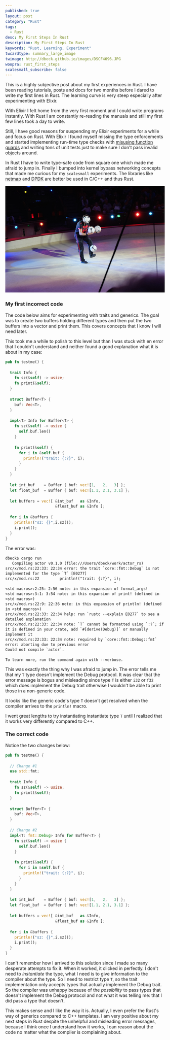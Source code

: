 ```yaml
---
published: true
layout: post
category: "Rust"
tags:
  - Rust
desc: My First Steps In Rust
description: My First Steps In Rust
keywords: "Rust, Learning, Experiment"
twcardtype: summary_large_image
twimage: http://dbeck.github.io/images/DSCF4696.JPG
woopra: rust_first_steps
scalesmall_subscribe: false
---
```


This is a highly subjective post about my first experiences in Rust. I have been reading tutorials, posts and docs for two months before I dared to write my first lines in Rust. The learning curve is very steep especially after experimenting with Elixir.

With Elixir I felt home from the very first moment and I could write programs instantly. With Rust I am constantly re-reading the manuals and still my first few lines took a day to write.

Still, I have good reasons for suspending my Elixir experiments for a while and focus on Rust. With Elixir I found myself missing the type enforcements and started implementing run-time type checks with [misusing function guards](/Scalesmall-W8-W10-Elixir-Tuples-Maps-and-ETS/) and writing tons of unit tests just to make sure I don't pass invalid objects around.

In Rust I have to write type-safe code from square one which made me afraid to jump in. Finally I bumped into kernel bypass networking concepts that made me curious for my `scalesmall` experiments. The libraries like [netmap](http://info.iet.unipi.it/~luigi/netmap/) and [DPDK](http://dpdk.org) are better be used in C/C++ and thus Rust.

![Rust at first](/images/DSCF4696.JPG)

### My first incorrect code

The code below aims for experimenting with traits and generics. The goal was to create two buffers holding different types and then put the two buffers into a vector and print them. This covers concepts that I know I will need later.

This took me a while to polish to this level but than I was stuck with en error that I couldn't understand and neither found a good explanation what it is about in my case:

```rust
pub fn testme() {

  trait Info {
    fn sz(&self) -> usize;
    fn print(&self);
  }

  struct Buffer<T> {
    buf: Vec<T>,
  }

  impl<T> Info for Buffer<T> {
    fn sz(&self) -> usize {
      self.buf.len()
    }

    fn print(&self) {
      for i in &self.buf {
        println!("trait: {:?}", i);
      }
    }
  }

  let int_buf    = Buffer { buf: vec![1,   2,   3] };
  let float_buf  = Buffer { buf: vec![1.1, 2.1, 3.1] };

  let buffers = vec![ &int_buf   as &Info,
                      &float_buf as &Info ];

  for i in &buffers {
    println!("sz: {}",i.sz());
    i.print();
  }
}
```

The error was:

```
dbeck$ cargo run
   Compiling actor v0.1.0 (file:///Users/dbeck/work/actor_rs)
src/x/mod.rs:22:33: 22:34 error: the trait `core::fmt::Debug` is not implemented for the type `T` [E0277]
src/x/mod.rs:22         println!("trait: {:?}", i);
                                                ^
<std macros>:2:25: 2:56 note: in this expansion of format_args!
<std macros>:3:1: 3:54 note: in this expansion of print! (defined in <std macros>)
src/x/mod.rs:22:9: 22:36 note: in this expansion of println! (defined in <std macros>)
src/x/mod.rs:22:33: 22:34 help: run `rustc --explain E0277` to see a detailed explanation
src/x/mod.rs:22:33: 22:34 note: `T` cannot be formatted using `:?`; if it is defined in your crate, add `#[derive(Debug)]` or manually implement it
src/x/mod.rs:22:33: 22:34 note: required by `core::fmt::Debug::fmt`
error: aborting due to previous error
Could not compile `actor`.

To learn more, run the command again with --verbose.
```

This was exactly the thing why I was afraid to jump in. The error tells me that my `T` type doesn't implement the Debug protocol. It was clear that the error message is bogus and misleading since type `T` is either `i32` or `f32` which does implement the Debug trait otherwise I wouldn't be able to print those in a non-generic code.

It looks like the generic code's type `T` doesn't get resolved when the compiler arrives to the `println!` macro.

I went great lengths to try instantiating instantiate type `T` until I realized that it works very differently compared to C++.

### The correct code

Notice the two changes below:

```rust
pub fn testme() {

  // Change #1
  use std::fmt;

  trait Info {
    fn sz(&self) -> usize;
    fn print(&self);
  }

  struct Buffer<T> {
    buf: Vec<T>,
  }

  // Change #2
  impl<T: fmt::Debug> Info for Buffer<T> {
    fn sz(&self) -> usize {
      self.buf.len()
    }

    fn print(&self) {
      for i in &self.buf {
        println!("trait: {:?}", i);
      }
    }
  }

  let int_buf    = Buffer { buf: vec![1,   2,   3] };
  let float_buf  = Buffer { buf: vec![1.1, 2.1, 3.1] };

  let buffers = vec![ &int_buf   as &Info,
                      &float_buf as &Info ];

  for i in &buffers {
    println!("sz: {}",i.sz());
    i.print();
  }
}
```

I can't remember how I arrived to this solution since I made so many desperate attempts to fix it. When it worked, it clicked in perfectly. I don't need to *instantiate* the type, what I need is to give information to the compiler about the type. So I need to restrict type `T`, so the trait implementation only accepts types that actually implement the Debug trait. So the compiler was unhappy because of the *possibility* to pass types that doesn't implement the Debug protocol and not what it was telling me: that I did pass a type that doesn't.

This makes sense and I like the way it is. Actually, I even prefer the Rust's way of generics compared to C++ templates. I am very positive about my next steps in Rust despite the unhelpful and misleading error messages, because I think once I understand how it works, I can reason about the code no matter what the compiler is complaining about.
